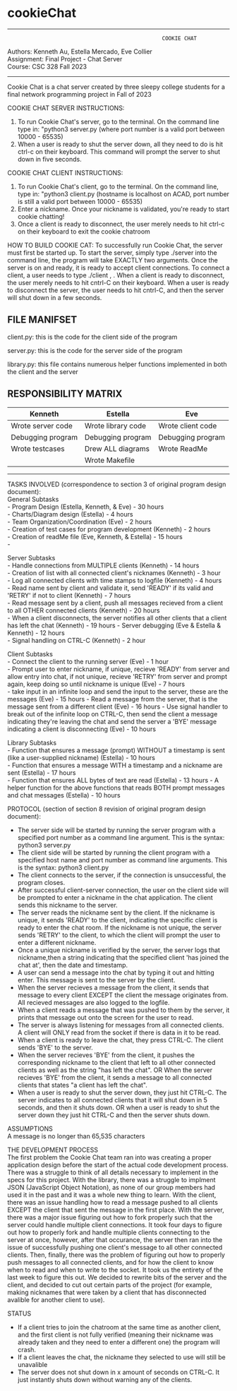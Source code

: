 # cookieChat

************************************************************
                                                     COOKIE CHAT  
Authors: Kenneth Au, Estella Mercado, Eve Collier                                                                                                                                                    
Assignment: Final Project - Chat Server                                                                                                                                                            
Course: CSC 328 Fall 2023
************************************************************

Cookie Chat is a chat server created by three sleepy college students for a final network programming project in Fall of 2023

COOKIE CHAT SERVER INSTRUCTIONS:
  1. To run Cookie Chat's server, go to the terminal. On the command line type in: "python3 server.py <portNumber> (where port number is a valid port between 10000 - 65535)
  2. When a user is ready to shut the server down, all they need to do is hit ctrl-c on their keyboard. This command will prompt the server to shut down in five seconds.

COOKIE CHAT CLIENT INSTRUCTIONS:
  1. To run Cookie Chat's client, go to the terminal. On the command line, type in: "python3 client.py <hostname> <portNumber> (hostname is localhost on ACAD, port number is still a valid port  between 10000 - 65535)
  2. Enter a nickname. Once your nickname is validated, you're ready to start cookie chatting!
  3. Once a client is ready to disconnect, the user merely needs to hit ctrl-c on their keyboard to exit the cookie chatroom

HOW TO BUILD COOKIE CAT: 
To successfully run Cookie Chat, the server must first be started up. To start the server, simply type ./server <portnum> into the command line, the program will take EXACTLY two arguments. Once the server is on and ready, it is ready to accept client connections. To connect a client, a user needs to type ./client <servername>, <portnum>. When a client is ready to disconnect, the user merely needs to hit cntrl-C on their keyboard. When a user is ready to disconnect the server, the user needs to hit cntrl-C, and then the server will shut down in a few seconds.

 
FILE MANIFSET
----------------
client.py: this is the code for the client side of the program

server.py: this is the code for the server side of the program

library.py: this file contains numerous helper functions implemented in both the client and the server


RESPONSIBILITY MATRIX
-------------------------------------------------------------------------------------------------
|           Kenneth               |              Estella           |            Eve             |
| ------------------------------  | ------------------------------ | ----------------------------
|    Wrote server code            |    Wrote library code          |    Wrote client code       |
|    Debugging program            |    Debugging program           |    Debugging program       |
|    Wrote testcases              |    Drew ALL diagrams           |    Wrote ReadMe            |
|                                 |    Wrote Makefile              |                            | 
-------------------------------------------------------------------------------------------------


TASKS INVOLVED (correspondence to section 3 of original program design document):                                                                                                                        
  General Subtasks                                                                                              
      - Program Design (Estella, Kenneth, & Eve) - 30 hours                                                                                                                                             
      - Charts/Diagram design (Estella) - 4 hours                                                                                                                        
      - Team Organization/Coordination (Eve) - 2 hours                                                                                                                                        
      - Creation of test cases for program development (Kenneth) - 2 hours                                                                                                        
      - Creation of readMe file (Eve, Kenneth, & Estella) - 15 hours                                                                                                                            
      - 

      
  Server Subtasks  
      - Handle connections from MULTIPLE clients (Kenneth) - 14 hours                                                                                                                                   
      - Creation of list with all connected client's nicknames (Kenneth) - 3 hour                                                                                                      
      - Log all connected clients with time stamps to logfile (Kenneth) - 4 hours                                                                                                    
      - Read name sent by client and validate it, send 'READY' if its valid and 'RETRY' if not to client (Kenneth) - 7 hours                                                              
      - Read message sent by a client, push all messages recieved from a client to all OTHER connected clients (Kenneth) - 20 hours  
      - When a client disconnects, the server notifies all other clients that a client has left the chat (Kenneth) - 19 hours
      - Server debugging (Eve & Estella & Kenneth) - 12 hours                                                                                     
      - Signal handling on CTRL-C (Kenneth) - 2 hour                            

      
  Client Subtasks  
      - Connect the client to the running server (Eve) - 1 hour                                                                                                                                         
      - Prompt user to enter nickname, if unique, recieve 'READY' from server and allow entry into chat, if not unique, recieve 'RETRY' from server and prompt again, keep doing so until nickname is unique (Eve) - 7 hours                                                                                                                                                                  
      - take input in an infinite loop and send the input to the server, these are the messages (Eve) - 15 hours
      - Read a message from the server, that is the message sent from a different client (Eve) - 16 hours
      - Use signal handler to break out of the infinite loop on CTRL-C, then send the client a message indicating they're leaving the chat and send the server a 'BYE' message indicating a client is disconnecting (Eve) - 10 hours                


      
  Library Subtasks                   
      - Function that ensures a message (prompt) WITHOUT a timestamp is sent (like a user-supplied nickname) (Estella) - 10 hours                                                                       
      - Function that ensures a message WITH a timestamp and a nickname are sent (Estella) - 17 hours                                                                                                   
      - Function that ensures ALL bytes of text are read (Estella) - 13 hours                                                                                                                                 - A helper function for the above functions that reads BOTH prompt messages and chat messages (Estella) - 10 hours


PROTOCOL (section of section 8 revision of original program design document):
  * The server side will be started by running the server program with a specified port number as a command line argument. This is the syntax: python3 server.py <portNumber>
  * The client side will be started by running the client program with a specified host name and port number as command line arguments. This is the syntax: python3 client.py <hostname> <portNumber>
  * The client connects to the server, if the connection is unsuccessful, the program closes. 
  * After successful client-server connection, the user on the client side will be prompted to enter a nickname in the chat application. The client sends this nickname to the server.
  * The server reads the nickname sent by the client. If the nickname is unique, it sends 'READY' to the client, indicating the specific client is ready to enter the chat room. If the nickname is not unique, the server sends 'RETRY' to the client, to which the client will prompt the user to enter a different nickname.
  * Once a unique nickname is verified by the server, the server logs that nickname,then a string indicating that the specified client 'has joined the chat at', then the date and timestamp.
  * A user can send a message into the chat by typing it out and hitting enter. This message is sent to the server by the client. 
  * When the server recieves a message from the client, it sends that message to every client EXCEPT the client the message originates from. All recieved messages are also logged to the logfile. 
  * When a client reads a message that was pushed to them by the server, it prints that message out onto the screen for the user to read.
  * The server is always listening for messages from all connected clients. A client will ONLY read from the socket if there is data in it to be read. 
  * When a client is ready to leave the chat, they press CTRL-C. The client sends 'BYE' to the server.
  * When the server recieves 'BYE' from the client, it pushes the corresponding nickname to the client that left to all other connected clients as well as the string "has left the chat". OR When the server recieves 'BYE' from the client, it sends a message to all connected clients that states "a client has left the chat".
  * When a user is ready to shut the server down, they just hit CTRL-C. The server indicates to all connected clients that it will shut down in 5 seconds, and then it shuts down. OR when a user is ready to shut the server down they just hit CTRL-C and then the server shuts down.



ASSUMPTIONS                                                                                                                                                                                  
  A message is no longer than 65,535 characters

THE DEVELOPMENT PROCESS                                                                                                                                                                        
  The first problem the Cookie Chat team ran into was creating a proper application design before the start of the actual code development process. There was a struggle to think of all details necessary to implement in the specs for this project. With the library, there was a struggle to implment JSON (JavaScript Object Notation), as none of our group members had used it in the past and it was a whole new thing to learn. With the client, there was an issue handling how to read a message pushed to all clients EXCEPT the client that sent the message in the first place.
  With the server, there was a major issue figuring out how to fork properly such that the server could handle multiple client connections. It took four days to figure out how to properly fork and handle multiple clients connecting to the server at once, however, after that occurance, the server then ran into the issue of successfully pushing one client's message to all other connected clients. Then, finally, there was the problem of figuring out how to properly push messages to all connected clients, and for how the client to know when to read and when to write to the socket. It took us the entirety of the last week to figure this out. We decided to rewrite bits of the server and the client, and decided to cut out certain parts of the project (for example, making nicknames that were taken by a client that has disconnected avalible for another client to use).
  
STATUS                                                                                                                                                                                                  
  - If a client tries to join the chatroom at the same time as another client, and the first client is not fully verified (meaning their nickname was already taken and they need to enter a different one) the program will crash.
  - If a client leaves the chat, the nickname they selected to use will still be unavalible
  - The server does not shut down in x amount of seconds on CTRL-C. It just instantly shuts down without warning any of the clients.




